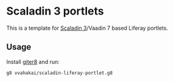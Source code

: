 Scaladin 3 portlets
===

This is a template for [Scaladin 3][scaladin]/Vaadin 7 based Liferay portlets.

[scaladin]: https://github.com/henrikerola/scaladin

Usage
---

Install [giter8][g8] and run:

[g8]: https://github.com/n8han/giter8

    g8 vvahakai/scaladin-liferay-portlet.g8
